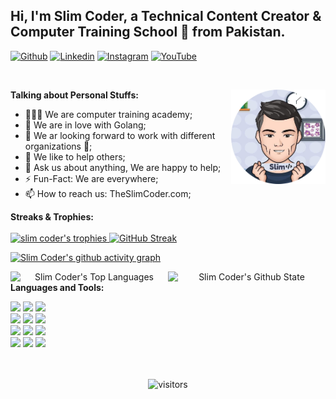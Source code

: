 <!-- Your title -->
## Hi, I'm Slim Coder, a Technical Content Creator & Computer Training School 🚀 from Pakistan.

<!-- Your badges
You can use the website to generate badges: https://shields.io/
-->

[![Github](https://img.shields.io/badge/-Github-000?style=flat&logo=Github&logoColor=white)](https://github.com/TheSlimCoder)
[![Linkedin](https://img.shields.io/badge/-LinkedIn-blue?style=flat&logo=Linkedin&logoColor=white)](https://www.linkedin.com/company/slimcoder)
[![Instagram](https://img.shields.io/badge/-Instagram-c13584?style=flat&labelColor=c13584&logo=instagram&logoColor=white)](https://www.instagram.com/slimcoder)
[![YouTube](https://img.shields.io/badge/-Youtube-red?style=flat&logo=youtube&logoColor=white)](https://www.youtube.com/slimcoder)

&nbsp;

<!-- Any image aligned to the right. Beware the width -->
<img src="/imageonline-co-roundcorner.png" width="30%" align="right" alt="Github">

<!-- Talking about you -->
**Talking about Personal Stuffs:**

- 👨🏽‍💻 We are computer training academy;
- 🌱 We are in love with Golang; 
- 👯 We ar looking forward to work with different organizations 🤝;
- 🤔 We like to help others;
- 💬 Ask us about anything, We are happy to help;
- ⚡️ Fun-Fact: We are everywhere;
- 📫 How to reach us: TheSlimCoder.com;

**Streaks & Trophies:**
<br/>
<br/>
<a href="https://github.com/ryo-ma/github-profile-trophy"><img src="https://github-profile-trophy.vercel.app/?username=TheSlimCoder&theme=onedark&row=3&column=4" alt="slim coder's trophies" />
[![GitHub Streak](https://github-readme-streak-stats.herokuapp.com/?user=TheSlimCoder&theme=dark)](https://git.io/streak-stats)
 
 [![Slim Coder's github activity graph](https://activity-graph.herokuapp.com/graph?username=TheSlimCoder&theme=react-dark)](https://github.com/ashutosh00710/github-readme-actvity-graph) 
 <p align="center">
    <img width="50%" align="right" alt="Slim Coder's Github State" src="https://github-readme-stats.vercel.app/api?username=Theslimcoder&show_icons=true&hide_border=true&theme=dark" />
    <img width="50%" align="right" alt="Slim Coder's Top Languages" src="https://github-readme-stats.vercel.app/api/top-langs/?username=TheSlimCoder&layout=compact&theme=dark" />
 </p> 
 

  
**Languages and Tools:** 

<!-- Your github readme stats
You can use this api: https://github.com/anuraghazra/github-readme-stats
-->
<p>
      <!-- Your languages and tools. Be careful with the alignment. 
  You can use this sites to get logos: https://www.vectorlogo.zone or https://simpleicons.org/
  -->
  <code><img width="10%" src="https://www.vectorlogo.zone/logos/javascript/javascript-icon.svg"></code>
  <code><img width="10%" src="https://www.vectorlogo.zone/logos/typescriptlang/typescriptlang-icon.svg"></code>
  <code><img width="10%" src="https://www.vectorlogo.zone/logos/golang/golang-icon.svg"></code>
  <br />
  <code><img width="10%" src="https://www.vectorlogo.zone/logos/w3_html5/w3_html5-ar21.svg"></code>
  <code><img width="10%" src="https://www.vectorlogo.zone/logos/netlifyapp_watercss/netlifyapp_watercss-ar21.svg"></code>
  <code><img width="10%" src="https://www.vectorlogo.zone/logos/json/json-ar21.svg"></code>
  <br />
  <code><img width="10%" src="https://www.vectorlogo.zone/logos/mysql/mysql-ar21.svg"></code>
  <code><img width="10%" src="https://www.vectorlogo.zone/logos/sqlite/sqlite-ar21.svg"></code>
  <code><img width="10%" src="https://www.vectorlogo.zone/logos/firebase/firebase-ar21.svg"></code>
  <br />
  <code><img width="10%" src="https://www.vectorlogo.zone/logos/git-scm/git-scm-ar21.svg"></code>
  <code><img width="10%" src="https://www.vectorlogo.zone/logos/yaml/yaml-ar21.svg"></code>
  <code><img width="10%" src="https://www.vectorlogo.zone/logos/gnu_bash/gnu_bash-ar21.svg"></code>
  <br/>
  <br/>
  <br/>
  <p align="center"> <img alt="visitors" src="https://visitor-badge.glitch.me/badge?page_id=TheSlimCoder.TheSlimCoder" /></p>
  <!-- https://github.com/wesky93/views this is a clone of the hits -->
</p>
